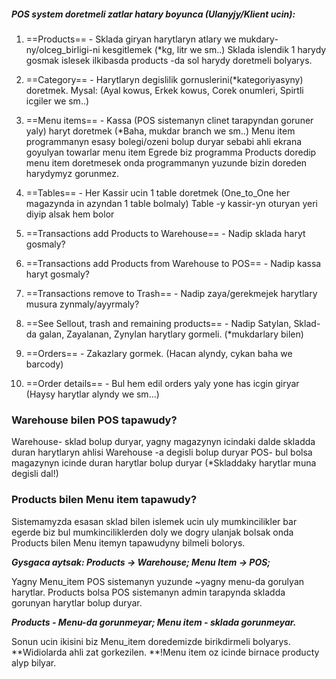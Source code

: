 ##### POS system doretmeli zatlar hatary boyunca (Ulanyjy/Klient ucin):

1. ==Products== - 
	Sklada giryan harytlaryn atlary we mukdary-ny/olceg_birligi-ni kesgitlemek (*kg, litr we sm..)
	Sklada islendik 1 harydy gosmak islesek ilkibasda products -da sol harydy doretmeli bolyarys.

2. ==Category== - 
	Harytlaryn degislilik gornuslerini(*kategoriyasyny) doretmek.
	Mysal: (Ayal kowus, Erkek kowus, Corek onumleri, Spirtli icgiler we sm..)

3. ==Menu items== - 
	Kassa (POS sistemanyn clinet tarapyndan goruner yaly) haryt doretmek (*Baha, mukdar branch we sm..)
	Menu item programmanyn esasy bolegi/ozeni bolup duryar sebabi ahli ekrana goyulyan towarlar menu item
	Egrede biz programma Products doredip menu item doretmesek onda programmanyn yuzunde bizin doreden harydymyz gorunmez.
	
4. ==Tables== - 
	Her Kassir ucin 1 table doretmek (One_to_One her magazynda in azyndan 1 table bolmaly)
	Table -y kassir-yn oturyan yeri diyip alsak hem bolor

5. ==Transactions add Products to Warehouse== - 
	Nadip sklada haryt gosmaly?

6. ==Transactions add Products from Warehouse to POS== - 
	Nadip kassa haryt gosmaly?

7. ==Transactions remove to Trash== - 
	Nadip zaya/gerekmejek harytlary musura zynmaly/ayyrmaly?

8. ==See Sellout, trash and remaining products== - 
	Nadip Satylan, Sklad-da galan, Zayalanan, Zynylan harytlary gormeli. (*mukdarlary bilen)

9. ==Orders== - 
	Zakazlary gormek. (Hacan alyndy, cykan baha we barcody)

10. ==Order details== - 
	Bul hem edil orders yaly yone has icgin giryar (Haysy harytlar alyndy we sm...)
	
### Warehouse bilen POS tapawudy?
Warehouse- sklad bolup duryar, yagny magazynyn icindaki dalde skladda duran harytlaryn ahlisi Warehouse -a degisli bolup duryar
POS- bul bolsa magazynyn icinde duran harytlar bolup duryar (*Skladdaky harytlar muna degisli dal!)
	
### Products bilen Menu item tapawudy?
Sistemamyzda esasan sklad bilen islemek ucin uly mumkincilikler bar egerde biz bul mumkinciliklerden doly
we dogry ulanjak bolsak onda Products bilen Menu itemyn tapawudyny bilmeli bolorys.

***Gysgaca aytsak: Products -> Warehouse; Menu Item -> POS;***

Yagny Menu_item POS sistemanyn yuzunde ~yagny menu-da gorulyan harytlar.
Products bolsa POS sistemanyn admin tarapynda skladda gorunyan harytlar bolup duryar.

***Products - Menu-da gorunmeyar; Menu item - sklada gorunmeyar.***

Sonun ucin ikisini biz Menu_item doredemizde birikdirmeli bolyarys.
**Widiolarda ahli zat gorkezilen.
**!Menu item oz icinde birnace producty alyp bilyar.